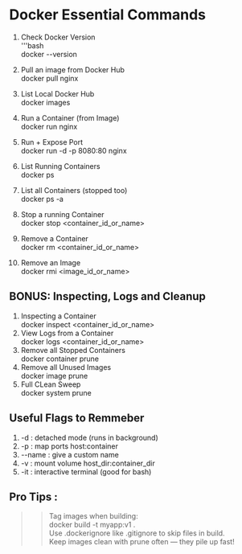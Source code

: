 # Docker Essential Commands


1. Check Docker Version <br>
'''bash <br>
docker --version

2. Pull an image from Docker Hub <br>
docker pull nginx

3. List Local Docker Hub <br>
docker images

4. Run a Container (from Image) <br>
docker run nginx

5. Run + Expose Port <br>
docker run -d -p 8080:80 nginx

6. List Running Containers <br>
docker ps

7. List all Containers (stopped too) <br>
docker ps -a 

8. Stop a running Container <br>
docker stop <container_id_or_name>

9. Remove a Container <br>
docker rm <container_id_or_name>

10. Remove an Image <br>
docker rmi <image_id_or_name>

## BONUS: Inspecting, Logs and Cleanup
1. Inspecting a Container <br>
docker inspect <container_id_or_name> <br>
2. View Logs from a Container <br>
docker  logs <container_id_or_name> <br>
3. Remove all Stopped Containers <br>
docker container prune <br>
4. Remove all Unused Images <br>
docker image prune <br>
5. Full CLean Sweep <br>
docker system prune <br>


## Useful Flags to Remmeber
1. -d : detached mode (runs in background) <br>
2. -p : map ports host:container <br>
3. --name : give a custom name <br>
4. -v : mount volume host_dir:container_dir <br>
5. -it : interactive terminal (good for bash) 


## Pro Tips :
>> Tag images when building: <br>
docker build -t myapp:v1 . <br>
>> Use .dockerignore like .gitignore to skip files in build. <br>
>>Keep images clean with prune often — they pile up fast!

